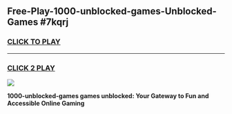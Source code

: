 
## Free-Play-1000-unblocked-games-Unblocked-Games #7kqrj
<h3>
<a href="https://news.freeplayer.one?title=1000-unblocked-games&ref=8M">CLICK TO PLAY</a></h3>
<hr>

<h3>
<a href="https://news.freeplayer.one?title=1000-unblocked-games&ref=8M">CLICK 2 PLAY</a>
  
</h3>

<a href="https://news.freeplayer.one?title=1000-unblocked-games&ref=8M"><img src="https://clearcache.store/games.png"></a>


**1000-unblocked-games games unblocked: Your Gateway to Fun and Accessible Online Gaming**
